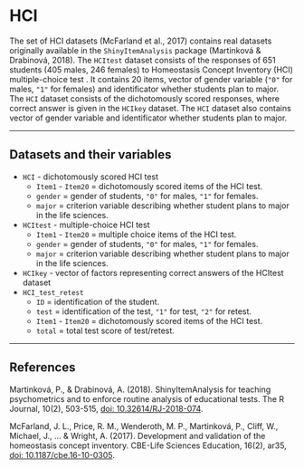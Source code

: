 # HCI

The set of HCI datasets (McFarland et al., 2017) contains real datasets originally available in the `ShinyItemAnalysis` package (Martinková & Drabinová, 2018). The `HCItest` dataset consists of the responses of 651 students (405 males, 246 females) to Homeostasis Concept Inventory (HCI) multiple-choice test . It contains 20 items, vector of gender variable (`"0"` for males, `"1"` for females) and identificator whether students plan to major. The `HCI` dataset consists of the dichotomously scored responses, where correct answer is given in the `HCIkey` dataset. The `HCI` dataset also contains vector of gender variable and identificator whether students plan to major.

*** 
## Datasets and their variables
 * `HCI` - dichotomously scored HCI test
    + `Item1` - `Item20` = dichotomously scored items of the HCI test.
    + `gender` = gender of students, `"0"` for males, `"1"` for females.
    + `major` = criterion variable describing whether student plans to major in the life sciences.
 * `HCItest` - multiple-choice HCI test
    + `Item1` - `Item20` = multiple choice items of the HCI test.
    + `gender` = gender of students, `"0"` for males, `"1"` for females.
    + `major` = criterion variable describing whether student plans to major in the life sciences.
 * `HCIkey` - vector of factors representing correct answers of the HCItest dataset
 * `HCI_test_retest`
    + `ID` = identification of the student.
    + `test` = identification of the test, `"1"` for test, `"2"` for retest.
    + `Item1` - `Item20` = dichotomously scored items of the HCI test.
    + `total` = total test score of test/retest.

***
## References
Martinková, P., & Drabinová, A. (2018). ShinyItemAnalysis for teaching psychometrics and to enforce routine analysis of educational tests. The R Journal, 10(2), 503-515, [doi: 10.32614/RJ-2018-074](https://doi.org/10.32614/RJ-2018-074).
  
McFarland, J. L., Price, R. M., Wenderoth, M. P., Martinková, P., Cliff, W., Michael, J., ... & Wright, A. (2017). Development and validation of the homeostasis concept inventory. CBE-Life Sciences Education, 16(2), ar35, [doi: 10.1187/cbe.16-10-0305](https://doi.org/10.1187/cbe.16-10-0305).

